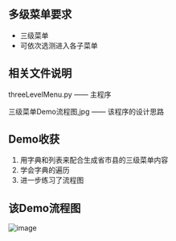 ## 多级菜单要求
- 三级菜单
- 可依次选测进入各子菜单

## 相关文件说明

threeLevelMenu.py —— 主程序

三级菜单Demo流程图,jpg —— 该程序的设计思路

## Demo收获

1. 用字典和列表来配合生成省市县的三级菜单内容
2. 学会字典的遍历
3. 进一步练习了流程图

## 该Demo流程图

![image](https://github.com/sadcherry/pythonLearn/ThreeLevelMenuDemo/flowchart.jpg)